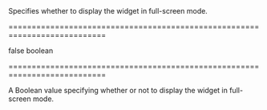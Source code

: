 <!--**
/*-------------------------------------------
    Auto-generated file. Do not modify.
-------------------------------------------

**-->
<!--d-->Specifies whether to display the widget in full-screen mode.<!--/d-->
===========================================================================
<!--default-->false<!--/default-->
<!--type-->boolean<!--/type-->
===========================================================================

<!--shortDescription-->
A Boolean value specifying whether or not to display the widget in full-screen mode.
<!--/shortDescription-->

<!--fullDescription-->

<!--/fullDescription-->
